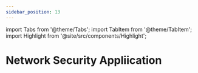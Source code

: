 ```yaml
---
sidebar_position: 13
---
```


import Tabs from '@theme/Tabs';
import TabItem from '@theme/TabItem';
import Highlight from '@site/src/components/Highlight';

# Network Security Appliication 
